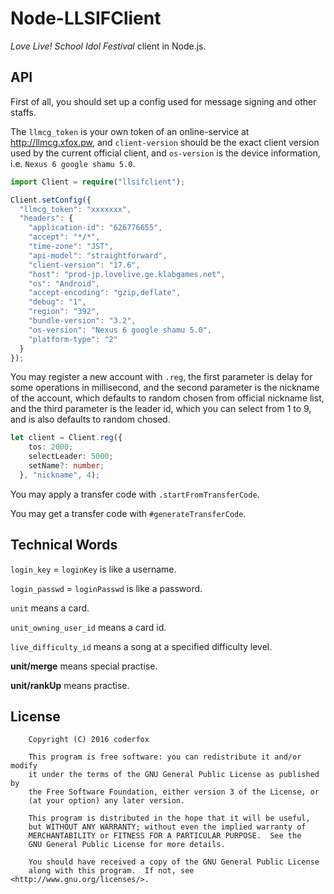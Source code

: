 Node-LLSIFClient
=====

*Love Live! School Idol Festival* client in Node.js.

API
-----

First of all, you should set up a config used for message signing and other staffs.

The `llmcg_token` is your own token of an online-service at <http://llmcg.xfox.pw>,
and `client-version` should be the exact client version used by the current official client,
and `os-version` is the device information, i.e. `Nexus 6 google shamu 5.0`.

```ts
import Client = require("llsifclient");

Client.setConfig({
  "llmcg_token": "xxxxxxx",
  "headers": {
    "application-id": "626776655",
    "accept": "*/*",
    "time-zone": "JST",
    "api-model": "straightforward",
    "client-version": "17.6",
    "host": "prod-jp.lovelive.ge.klabgames.net",
    "os": "Android",
    "accept-encoding": "gzip,deflate",
    "debug": "1",
    "region": "392",
    "bundle-version": "3.2",
    "os-version": "Nexus 6 google shamu 5.0",
    "platform-type": "2"
  }
});
```

You may register a new account with `.reg`, the first parameter is delay for some operations in millisecond,
and the second parameter is the nickname of the account, which defaults to random chosen from official nickname list,
and the third parameter is the leader id, which you can select from 1 to 9, and is also defaults to random chosed.

```ts
let client = Client.reg({
    tos: 2000;
    selectLeader: 5000;
    setName?: number;
  }, "nickname", 4);
```

You may apply a transfer code with `.startFromTransferCode`.

You may get a transfer code with `#generateTransferCode`.

Technical Words
-----

`login_key` = `loginKey` is like a username.

`login_passwd` = `loginPasswd` is like a password.

`unit` means a card.

`unit_owning_user_id` means a card id.

`live_difficulty_id` means a song at a specified difficulty level.

**unit/merge** means special practise.

**unit/rankUp** means practise.

License
-----

```
    Copyright (C) 2016 coderfox

    This program is free software: you can redistribute it and/or modify
    it under the terms of the GNU General Public License as published by
    the Free Software Foundation, either version 3 of the License, or
    (at your option) any later version.

    This program is distributed in the hope that it will be useful,
    but WITHOUT ANY WARRANTY; without even the implied warranty of
    MERCHANTABILITY or FITNESS FOR A PARTICULAR PURPOSE.  See the
    GNU General Public License for more details.

    You should have received a copy of the GNU General Public License
    along with this program.  If not, see <http://www.gnu.org/licenses/>.
```